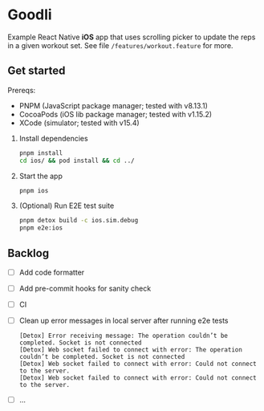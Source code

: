 # Goodli

Example React Native **iOS** app that uses scrolling picker to update the reps in a given workout set. See file `/features/workout.feature` for more.

## Get started

Prereqs:

- PNPM (JavaScript package manager; tested with v8.13.1)
- CocoaPods (iOS lib package manager; tested with v1.15.2)
- XCode (simulator; tested with v15.4)

1. Install dependencies

   ```bash
   pnpm install
   cd ios/ && pod install && cd ../
   ```

3. Start the app

   ```bash
   pnpm ios
   ```

4. (Optional) Run E2E test suite

   ```bash
   pnpm detox build -c ios.sim.debug
   pnpm e2e:ios
   ```

## Backlog

- [ ] Add code formatter
- [ ] Add pre-commit hooks for sanity check
- [ ] CI
- [ ] Clean up error messages in local server after running e2e tests

    ```
    [Detox] Error receiving message: The operation couldn’t be completed. Socket is not connected
    [Detox] Web socket failed to connect with error: The operation couldn’t be completed. Socket is not connected
    [Detox] Web socket failed to connect with error: Could not connect to the server.
    [Detox] Web socket failed to connect with error: Could not connect to the server.
    ```

- [ ] ...
